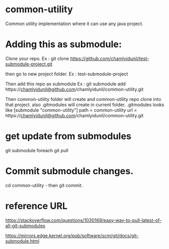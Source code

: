 # common-utility
Common utility implementation where it can use any java project. 


# Adding this as submodule:
Clone your repo. 
Ex : git clone https://github.com/chamlyidunil/test-submodule-project.git

then go to new project folder. 
Ex : test-submodule-project

Then add this repo as submodule 
Ex : git submodule add https://chamlyidunil@github.com/chamlyidunil/common-utility.git

Then common-utility folder will create and common-utility repo clone into that project. 
also .gitmodules will create in current folder. 
.gitmodules looks like 
[submodule "common-utility"]
	path = common-utility
	url = https://chamlyidunil@github.com/chamlyidunil/common-utility.git
  
# get update from submodules
git submodule foreach git pull

# Commit submodule changes. 


cd common-utility - then git commit. 

# reference URL
https://stackoverflow.com/questions/1030169/easy-way-to-pull-latest-of-all-git-submodules

https://mirrors.edge.kernel.org/pub/software/scm/git/docs/git-submodule.html

